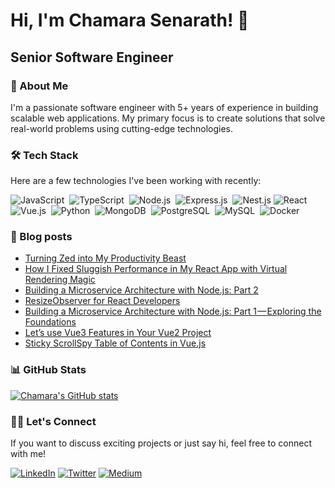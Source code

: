 

# Hi, I'm Chamara Senarath! 👋

## Senior Software Engineer

### 🚀 About Me

I'm a passionate software engineer with 5+ years of experience in building scalable web applications. My primary focus is to create solutions that solve real-world problems using cutting-edge technologies.

### 🛠️ Tech Stack

Here are a few technologies I've been working with recently:

![JavaScript](https://img.shields.io/badge/-JavaScript-05122A?style=flat&logo=javascript)&nbsp;
![TypeScript](https://img.shields.io/badge/-TypeScript-05122A?style=flat&logo=typescript)&nbsp;
![Node.js](https://img.shields.io/badge/-Node.js-05122A?style=flat&logo=node.js)&nbsp;
![Express.js](https://img.shields.io/badge/-Express.js-05122A?style=flat&logo=express)&nbsp;
![Nest.js](https://img.shields.io/badge/-Nest.js-05122A?style=flat&logo=nestjs)
![React](https://img.shields.io/badge/-React-05122A?style=flat&logo=react)&nbsp;
![Vue.js](https://img.shields.io/badge/-Vue.js-05122A?style=flat&logo=vue.js)&nbsp;
![Python](https://img.shields.io/badge/-Python-05122A?style=flat&logo=python)&nbsp;
![MongoDB](https://img.shields.io/badge/-MongoDB-05122A?style=flat&logo=mongodb)&nbsp;
![PostgreSQL](https://img.shields.io/badge/-PostgreSQL-05122A?style=flat&logo=postgresql)&nbsp;
![MySQL](https://img.shields.io/badge/-MySQL-05122A?style=flat&logo=mysql)&nbsp;
![Docker](https://img.shields.io/badge/-Docker-05122A?style=flat&logo=docker)&nbsp;


### 📝 Blog posts
<!-- BLOG-POST-LIST:START -->
- [Turning Zed into My Productivity Beast](https://medium.com/@chamaraS/turning-zed-into-my-productivity-beast-ffe5be1900a3?source=rss-c637e72c5493------2)
- [How I Fixed Sluggish Performance in My React App with Virtual Rendering Magic](https://medium.com/@chamaraS/how-i-fixed-sluggish-performance-in-my-react-app-with-virtual-rendering-magic-a964af51feae?source=rss-c637e72c5493------2)
- [Building a Microservice Architecture with Node.js: Part 2](https://medium.com/@chamaraS/building-a-microservice-architecture-with-node-js-part-2-e7f4a28918b6?source=rss-c637e72c5493------2)
- [ResizeObserver for React Developers](https://medium.com/@chamaraS/resizeobserver-for-react-developers-a91df3608944?source=rss-c637e72c5493------2)
- [Building a Microservice Architecture with Node.js: Part 1 — Exploring the Foundations](https://medium.com/@chamaraS/building-a-microservice-architecture-with-node-js-part-1-exploring-the-foundations-f0049efe47b8?source=rss-c637e72c5493------2)
- [Let’s use Vue3 Features in Your Vue2 Project](https://medium.com/ascentic-technology/lets-use-vue3-features-in-your-vue2-project-f81a65ec5267?source=rss-c637e72c5493------2)
- [Sticky ScrollSpy Table of Contents in Vue.js](https://medium.com/ascentic-technology/sticky-scrollspy-table-of-contents-in-vue-js-73d2d6f0a1cd?source=rss-c637e72c5493------2)
<!-- BLOG-POST-LIST:END -->

### 📊 GitHub Stats

[![Chamara's GitHub stats](https://github-readme-stats.vercel.app/api?username=chamara-senarath&show_icons=true&theme=dracula)](https://github.com/anuraghazra/github-readme-stats)

### 🤝🏻 Let's Connect

If you want to discuss exciting projects or just say hi, feel free to connect with me!

[![LinkedIn](https://img.shields.io/badge/-LinkedIn-05122A?style=flat&logo=linkedin)](https://www.linkedin.com/in/chamarasenarath/)
[![Twitter](https://img.shields.io/badge/-Twitter-05122A?style=flat&logo=twitter)](https://twitter.com/Chamz_Jay)
[![Medium](https://img.shields.io/badge/-Medium-05122A?style=flat&logo=medium)](https://medium.com/@chamaraS)

